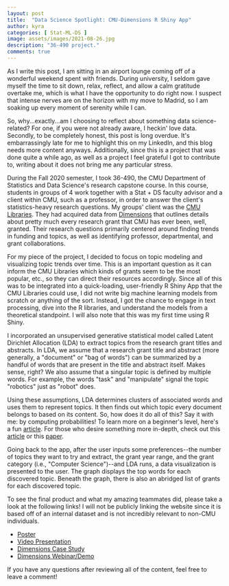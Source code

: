```yaml
---
layout: post
title:  "Data Science Spotlight: CMU-Dimensions R Shiny App"
author: kyra
categories: [ Stat-ML-DS ]
image: assets/images/2021-08-26.jpg
description: "36-490 project."
comments: true
---
```


As I write this post, I am sitting in an airport lounge coming off of a wonderful weekend spent with friends. During university, I seldom gave myself the time to sit down, relax, reflect, and allow a calm gratitude overtake me, which is what I have the opportunity to do right now. I suspect that intense nerves are on the horizon with my move to Madrid, so I am soaking up every moment of serenity while I can.

So, why...exactly...am I choosing to reflect about something data science-related? For one, if you were not already aware, I heckin' love data. Secondly, to be completely honest, this post is long overdue. It's embarrassingly late for me to highlight this on my LinkedIn, and this blog needs more content anyways. Additionally, since this is a project that was done quite a while ago, as well as a project I feel grateful I got to contribute to, writing about it does not bring me any particular stress.

During the Fall 2020 semester, I took 36-490, the CMU Department of Statistics and Data Science's research capstone course. In this course, students in groups of 4 work together with a Stat + DS faculty advisor and a client within CMU, such as a professor, in order to answer the client's statistics-heavy research questions. My groups' client was the [CMU Libraries](https://library.cmu.edu/). They had acquired data from [Dimensions](https://www.dimensions.ai/) that outlines details about pretty much every research grant that CMU has ever been, well, granted. Their research questions primarily centered around finding trends in funding and topics, as well as identifying professor, departmental, and grant collaborations.

For my piece of the project, I decided to focus on topic modeling and visualizing topic trends over time. This is an important question as it can inform the CMU Libraries which kinds of grants seem to be the most popular, etc., so they can direct their resources accordingly. Since all of this was to be integrated into a quick-loading, user-friendly R Shiny App that the CMU Libraries could use, I did not write big machine learning models from scratch or anything of the sort. Instead, I got the chance to engage in text processing, dive into the R libraries, and understand the models from a theoretical standpoint. I will also note that this was my first time using R Shiny.

I incorporated an unsupervised generative statistical model called Latent Dirichlet Allocation (LDA) to extract topics from the research grant titles and abstracts. In LDA, we assume that a research grant title and abstract (more generally, a "document" or "bag of words") can be summarized by a handful of words that are present in the title and abstract itself. Makes sense, right? We also assume that a singular topic is defined by multiple words. For example, the words "task" and "manipulate" signal the topic "robotics" just as "robot" does.

Using these assumptions, LDA determines clusters of associated words and uses them to represent topics. It then finds out which topic every document belongs to based on its content. So, how does it do all of this? Say it with me: by computing probabilities! To learn more on a beginner's level, here's a fun [article](https://towardsdatascience.com/latent-dirichlet-allocation-lda-9d1cd064ffa2). For those who desire something more in-depth, check out this [article](https://towardsdatascience.com/light-on-math-machine-learning-intuitive-guide-to-latent-dirichlet-allocation-437c81220158) or this [paper](https://jmlr.org/papers/volume3/blei03a/blei03a.pdf).

Going back to the app, after the user inputs some preferences--the number of topics they want to try and extract, the grant year range, and the grant category (i.e., "Computer Science")--and LDA runs, a data visualization is presented to the user. The graph displays the top words for each discovered topic. Beneath the graph, there is also an abridged list of grants for each discovered topic.

To see the final product and what my amazing teammates did, please take a look at the following links! I will not be publicly linking the website since it is based off of an internal dataset and is not incredibly relevant to non-CMU individuals.

- [Poster](http://www.stat.cmu.edu/capstoneresearch/fall2020/Libraries_490_Poster.pdf)
- [Video Presentation](https://www.youtube.com/watch?v=ijZXBx82ExA)
- [Dimensions Case Study](https://www.dimensions.ai/resources/students-at-carnegie-mellon-university-use-dimensions-to-create-research-funding-dashboards/)
- [Dimensions Webinar/Demo](https://www.dimensions.ai/webinars/how-undergraduate-students-at-carnegie-mellon-university-used-dimensions-data-to-create-innovative-internal-dashboards/)

If you have any questions after reviewing all of the content, feel free to leave a comment!